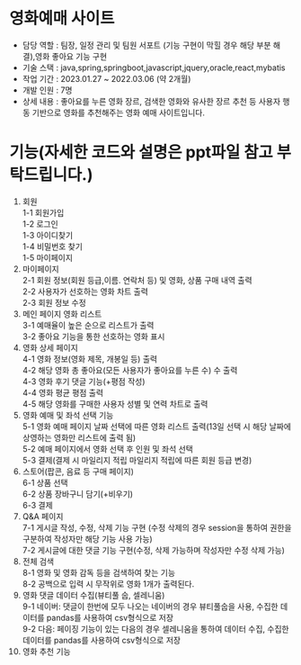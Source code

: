 # 영화예매 사이트
- 담당 역할 : 팀장, 일정 관리 및 팀원 서포트 (기능 구현이 막힐 경우 해당 부분 해결),영화 좋아요 기능 구현
- 기술 스택 : java,spring,springboot,javascript,jquery,oracle,react,mybatis
- 작업 기간 : 2023.01.27 ~ 2022.03.06 (약 2개월)
- 개발 인원 : 7명
- 상세 내용 : 좋아요를 누른 영화 장르, 검색한 영화와 유사한 장르 추천 등 사용자 행동 기반으로 영화를 추천해주는 영화 예매 사이트입니다.

# 기능(자세한 코드와 설명은 ppt파일 참고 부탁드립니다.)
1. 회원   
   1-1 회원가입   
   1-2 로그인   
   1-3 아이디찾기   
   1-4 비밀번호 찾기   
   1-5 마이페이지   
2. 마이페이지   
   2-1 회원 정보(회원 등급,이름. 연락처 등) 및 영화, 상품 구매 내역 출력   
   2-2 사용자가 선호하는 영화 차트 출력   
   2-3 회원 정보 수정   
3. 메인 페이지 영화 리스트   
   3-1 예매율이 높은 순으로 리스트가 출력   
   3-2 좋아요 기능을 통한 선호하는 영화 표시   
4. 영화 상세 페이지   
   4-1 영화 정보(영화 제목, 개봉일 등) 출력   
   4-2 해당 영화 총 좋아요(모든 사용자가 좋아요를 누른 수) 수 출력   
   4-3 영화 후기 댓글 기능(+평점 작성)   
   4-4 영화 평균 평점 출력   
   4-5 해당 영화를 구매한 사용자 성별 및 연력 차트로 출력   
5. 영화 예매 및 좌석 선택 기능   
   5-1 영화 예매 페이지 날짜 선택에 따른 영화 리스트 출력(13일 선택 시 해당 날짜에 상영하는 영화만 리스트에 출력 됨)   
   5-2 예매 페이지에서 영화 선택 후 인원 및 좌석 선택   
   5-3 결제(결제 시 마일리지 적립 마일리지 적립에 따른 회원 등급 변경)   
6. 스토어(팝콘, 음료 등 구매 페이지)   
   6-1 상품 선택   
   6-2 상품 장바구니 담기(+비우기)   
   6-3 결제   
7. Q&A 페이지   
   7-1 게시글 작성, 수정, 삭제 기능 구현 (수정 삭제의 경우 session을 통하여 권한을 구분하여 작성자만 해당 기능 사용 가능)   
   7-2 게시글에 대한 댓글 기능 구현(수정, 삭제 가능하며 작성자만 수정 삭제 가능)   
8. 전체 검색   
   8-1 영화 및 영화 감독 등을 검색하여 찾는 기능   
   8-2 공백으로 입력 시 무작위로 영화 1개가 출력된다.   
9. 영화 댓글 데이터 수집(뷰티풀 숩, 셀레니움)   
   9-1 네이버: 댓글이 한번에 모두 나오는 네이버의 경우 뷰티풀숩을 사용, 수집한 데이터를 pandas를 사용하여 csv형식으로 저장   
   9-2 다음: 페이징 기능이 있는 다음의 경우 셀레니움을 통하여 데이터 수집, 수집한 데이터를 pandas를 사용하여 csv형식으로 저장   
10. 영화 추천 기능   
